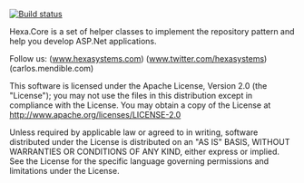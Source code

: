 [![Build status](https://ci.appveyor.com/api/projects/status/4ux56ftkq4ypie83?svg=true)](https://ci.appveyor.com/project/cmendible/hexa-core)

Hexa.Core is a set of helper classes to implement the repository pattern and help you develop ASP.Net applications.

Follow us:
(www.hexasystems.com)
(www.twitter.com/hexasystems)
(carlos.mendible.com)

This software is licensed under the Apache License, Version 2.0
(the "License"); you may not use the files in this distribution
except in compliance with the License. You may obtain a copy of
the License at http://www.apache.org/licenses/LICENSE-2.0

Unless required by applicable law or agreed to in writing,
software distributed under the License is distributed on an
"AS IS" BASIS, WITHOUT WARRANTIES OR CONDITIONS OF ANY KIND,
either express or implied. See the License for the specific
language governing permissions and limitations under the License.